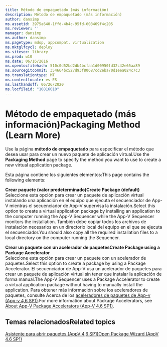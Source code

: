 ```yaml
---
title: Método de empaquetado (más información)
description: Método de empaquetado (más información)
author: dansimp
ms.assetid: 3975a640-1ffd-4b4c-95fd-608469f4c205
ms.reviewer: ''
manager: dansimp
ms.author: dansimp
ms.pagetype: mdop, appcompat, virtualization
ms.mktglfcycl: deploy
ms.sitesec: library
ms.prod: w10
ms.date: 06/16/2016
ms.openlocfilehash: 510c0d52bd2db4bcfaa1d00950fd32c42e65aa89
ms.sourcegitcommit: 354664bc527d93f80687cd2eba70d1eea024c7c3
ms.translationtype: MT
ms.contentlocale: es-ES
ms.lasthandoff: 06/26/2020
ms.locfileid: "10816010"
---
```

# <span data-ttu-id="01f60-103">Método de empaquetado (más información)</span><span class="sxs-lookup"><span data-stu-id="01f60-103">Packaging Method (Learn More)</span></span>


<span data-ttu-id="01f60-104">Use la página **método de empaquetado** para especificar el método que desea usar para crear un nuevo paquete de aplicación virtual.</span><span class="sxs-lookup"><span data-stu-id="01f60-104">Use the **Packaging Method** page to specify the method you want to use to create a new virtual application package.</span></span>

<span data-ttu-id="01f60-105">Esta página contiene los siguientes elementos:</span><span class="sxs-lookup"><span data-stu-id="01f60-105">This page contains the following elements:</span></span>

<a href="" id="create-package--default-"></a>**<span data-ttu-id="01f60-106">Crear paquete (valor predeterminado)</span><span class="sxs-lookup"><span data-stu-id="01f60-106">Create Package (default)</span></span>**  
<span data-ttu-id="01f60-107">Seleccione esta opción para crear un paquete de aplicación virtual instalando una aplicación en el equipo que ejecuta el secuenciador de App-V mientras el secuenciador de App-V supervisa la instalación.</span><span class="sxs-lookup"><span data-stu-id="01f60-107">Select this option to create a virtual application package by installing an application to the computer running the App-V Sequencer while the App-V Sequencer monitors the installation.</span></span> <span data-ttu-id="01f60-108">También debe copiar todos los archivos de instalación necesarios en un directorio local del equipo en el que se ejecuta el secuenciador.</span><span class="sxs-lookup"><span data-stu-id="01f60-108">You should also copy all the required installation files to a local directory on the computer running the Sequencer.</span></span>

<a href="" id="create-package-using-a-package-accelerator"></a>**<span data-ttu-id="01f60-109">Crear un paquete con un acelerador de paquetes</span><span class="sxs-lookup"><span data-stu-id="01f60-109">Create Package using a Package Accelerator</span></span>**  
<span data-ttu-id="01f60-110">Seleccione esta opción para crear un paquete con un acelerador de paquetes.</span><span class="sxs-lookup"><span data-stu-id="01f60-110">Select this option to create a package by using a Package Accelerator.</span></span> <span data-ttu-id="01f60-111">El secuenciador de App-V usa un acelerador de paquetes para crear un paquete de aplicación virtual sin tener que instalar la aplicación de forma manual.</span><span class="sxs-lookup"><span data-stu-id="01f60-111">The App-V Sequencer uses a Package Accelerator to create a virtual application package without having to manually install the application.</span></span> <span data-ttu-id="01f60-112">Para obtener más información sobre los aceleradores de paquetes, consulte Acerca de los [aceleradores de paquetes de App-v (App-v 4,6 SP1)](about-app-v-package-accelerators--app-v-46-sp1-.md).</span><span class="sxs-lookup"><span data-stu-id="01f60-112">For more information about Package Accelerators, see [About App-V Package Accelerators (App-V 4.6 SP1)](about-app-v-package-accelerators--app-v-46-sp1-.md).</span></span>

## <span data-ttu-id="01f60-113">Temas relacionados</span><span class="sxs-lookup"><span data-stu-id="01f60-113">Related topics</span></span>


[<span data-ttu-id="01f60-114">Asistente para abrir paquetes (AppV 4,6 SP1)</span><span class="sxs-lookup"><span data-stu-id="01f60-114">Open Package Wizard (AppV 4.6 SP1)</span></span>](open-package-wizard---appv-46-sp1-.md)

 

 





